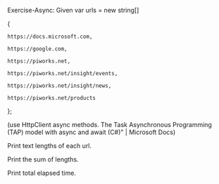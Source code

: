 Exercise-Async:
Given var urls = new string[]

{

    https://docs.microsoft.com,

    https://google.com,

    https://piworks.net,

    https://piworks.net/insight/events,

    https://piworks.net/insight/news,

    https://piworks.net/products

};

(use HttpClient  async methods. The Task Asynchronous Programming (TAP) model with async and await (C#)" | Microsoft Docs)

Print text lengths of each url.

Print the sum of lengths.

Print total elapsed time.
